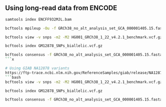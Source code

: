 ## Using long-read data from ENCODE
```bash
samtools index ENCFF932MJL.bam

bcftools mpileup -Ou -f GRCh38_no_alt_analysis_set_GCA_000001405.15.fasta ENCFF932MJL.bam | bcftools call -mv -Oz -o ENCSR792OIJ_variants.vcf.gz

bcftools view -v snps -m2 -M2 HG001_GRCh38_1_22_v4.2.1_benchmark.vcf.gz -Oz -o GM12878_SNPs_biallelic.vcf.gz

bcftools index GM12878_SNPs_biallelic.vcf.gz

bcftools consensus -f GRCh38_no_alt_analysis_set_GCA_000001405.15.fasta -H 1 GM12878_SNPs_biallelic.vcf.gz > GM12878.fasta
```x

# Using GIAB NA12878 variants
https://ftp-trace.ncbi.nlm.nih.gov/ReferenceSamples/giab/release/NA12878_HG001/latest/GRCh38/
```bash
bcftools view -v snps -m2 -M2 HG001_GRCh38_1_22_v4.2.1_benchmark.vcf.gz -Oz -o GM12878_SNPs_biallelic.vcf.gz

bcftools index GM12878_SNPs_biallelic.vcf.gz

bcftools consensus -f GRCh38_no_alt_analysis_set_GCA_000001405.15.fasta -H 1 GM12878_SNPs_biallelic.vcf.gz > GM12878.fasta
```
